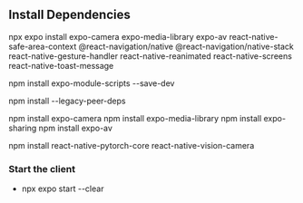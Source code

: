 ## Install Dependencies
 npx expo install expo-camera expo-media-library expo-av react-native-safe-area-context @react-navigation/native @react-navigation/native-stack react-native-gesture-handler react-native-reanimated react-native-screens react-native-toast-message

 npm install expo-module-scripts --save-dev

 npm install --legacy-peer-deps

 npm install expo-camera
 npm install expo-media-library
 npm install expo-sharing
 npm install expo-av

 npm install react-native-pytorch-core react-native-vision-camera

### Start the client

* npx expo start --clear

